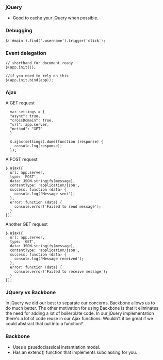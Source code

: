 ### jQuery

- Good to cache your jQuery when possible.

### Debugging

```
$('#main').find('.username').trigger('click');
```

### Event delegation

```
// shorthand for document.ready
$(app.init());

//if you need to rely on this
$(app.init.bind(app));
```

### Ajax

A GET request

```
  var settings = {
  "async": true,
  "crossDomain": true,
  "url": app.server,
  "method": "GET"
  }

  $.ajax(settings).done(function (response) {
    console.log(response);
  });
```

A POST request

```
$.ajax({
  url: app.server,
  type: 'POST',
  data: JSON.stringify(message),
  contentType: 'application/json',
  success: function (data) {
    console.log('Message sent');
  },
  error: function (data) {
    console.error('Failed to send message');
  }
});

```
Another GET request

```
$.ajax({
  url: app.server,
  type: 'GET',
  data: JSON.stringify(message),
  contentType: 'application/json',
  success: function (data) {
    console.log('Message received');
  },
  error: function (data) {
    console.error('Failed to receive message');
  }
});

```

### JQuery vs Backbone

In jQuery we did our best to separate our concerns. Backbone allows us to do much better. The other motivation for using Backbone is that it eliminates the need for adding a lot of boilerplate code. In our jQuery implementation there's a lot of code reuse in our Ajax functions. Wouldn't it be great if we could abstract that out into a function?

### Backbone

- Uses a psuedoclassical instantiation model.
- Has an extend() function that implements subclassing for you.





